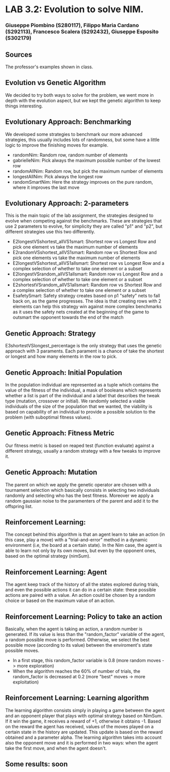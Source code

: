 # LAB 3.2: Evolution to solve NIM.
### Giuseppe Piombino (S280117), Filippo Maria Cardano (S292113), Francesco Scalera (S292432), Giuseppe Esposito (S302179)

## Sources
The professor's examples shown in class.

## Evolution vs Genetic Algorithm
We decided to try both ways to solve for the problem, we went more in depth with the evolution aspect, but we kept the genetic algorithm to keep things interesting.

## Evolutionary Approach: Benchmarking
We developed some strategies to benchmark our more advanced strategies, this usually includes lots of randomness, but some have a little logic to improve the finishing moves for example.
- randomNim: Random row, random number of elements
- gabrielleNim: Pick always the maximum possible number of the lowest row
- randomAllNim: Random row, but pick the maximum number of elements
- longestAllNim: Pick always the longest row
- randomSmartNim: Here the strategy improves on the pure random, where it improves the last move

## Evolutionary Approach: 2-parameters
This is the main topic of the lab assignment, the strategies designed to evolve when competing against the benchmarks. These are strategies that use 2 parameters to evolve, for simplicity they are called "p1" and "p2", but different strategies use this two differently.
- E2longestVSshortest_allVS1smart: Shortest row vs Longest Row and pick one element vs take the maximum number of elements
- E2randomVSshortest_allVS1smart: Random row vs Shortest Row and pick one elements vs take the maximum number of elements
- E2longestVSshortest_allVS1allsmart: Shortest row vs Longest Row and a complex selection of whether to take one element or a subset
- E2longestVSrandom_allVS1allsmart: Random row vs Longest Row and a complex selection of whether to take one element or a subset
- E2shortestVSrandom_allVS1allsmart: Random row vs Shortest Row and a complex selection of whether to take one element or a subset
- EsafetySmart: Safety strategy creates based on p1 "safety" nets to fall back on, as the game progresses. The idea is that creating rows with 2 elements can help this strategy win against more complex benchmarks as it uses the safety nets created at the beginning of the game to outsmart the opponent towards the end of the match

## Genetic Approach: Strategy
E3shortestVSlongest_percentage is the only strategy that uses the genetic approach with 3 paraments. Each parament is a chance of take the shortest or longest and how many elements in the row to pick.

## Genetic Approach: Initial Population
In the population individual are represented as a tuple which contains the value of the fitness of the individual, a mask of booleans which represents whether a list is part of the individual and a label that describes the tweak type (mutation, crossover or initial).
We randomly selected a viable individuals of the size of the population that we wanted, the viability is based on capability of an individual to provide a possible solution to the problem (with suboptimal fitness values). 

## Genetic Approach: Fitness Metric
Our fitness metric is based on reaped test (function evaluate) against a different strategy, usually a random strategy with a few tweaks to improve it.

## Genetic Approach: Mutation
The parent on which we apply the genetic operator are chosen with a tournament selection which basically consists in selecting two individuals randomly and selecting who has the best fitness.
Moreover we apply a random gaussian noise to the paramenters of the parent and add it to the offspring list.


## Reinforcement Learning:
The concept behind this algorithm is that an agent learn to take an action (in this case, play a move) with a "trial-and-error" method in a dynamic environment (i.e, the board at a certain state). In the Nim case, the agent is able to learn not only by its own moves, but even by the opponent ones, based on the optimal strategy (nimSum).

## Reinforcement Learning: Agent
The agent keep track of the history of all the states explored during trials, and even the possible actions it can do in a certain state: these possible actions are paired with a value. An action could be chosen by a random choice or based on the maximum value of an action.

## Reinforcement Learning: Policy to take an action
Basically, when the agent is taking an action, a random number is generated. If its value is less than the "random_factor" variable of the agent, a random possible move is performed. Otherwise, we select the best possible move (according to its value) between the enviroment's state possible moves.
- In a first stage, this random_factor variable is 0.8 (more random moves -> more exploration)
- When the algorithm reaches the 60% of number of trials, the random_factor is decreased at 0.2 (more "best" moves -> more exploitation)

## Reinforcement Learning: Learning algorithm
The learning algorithm consists simply in playing a game between the agent and an opponent player that plays with optimal strategy based on NimSum. If it win the game, it receives a reward of +1, otherwise it obtains -1. Based on the reward the agent has received, values of the moves played on a certain state in the history are updated. This update is based on the reward obtained and a parameter alpha. The learning algorithm takes into account also the opponent move and it is performed in two ways: when the agent take the first move, and when the agent doesn't.

## Some results: soon

